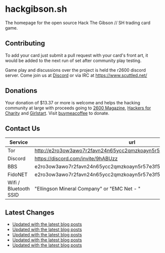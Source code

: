 # hackgibson.sh
The homepage for the open source Hack The Gibson // SH trading card game.


## Contributing

To add your card just submit a pull request with your card's front art, it would be added to the next run of set after community play testing.

Game play and discussions over the project is held the r2600 discord server. Come join us at [Discord](https://discord.com/invite/9hABUzz) or via IRC at https://www.scuttled.net/


## Donations

Your donation of $13.37 or more is welcome and helps the hacking community at large with proceeds going to [2600 Magazine](https://2600.com/), [Hackers for Charity](https://hackersforcharity.org) and [Girlstart](https://girlstart.org).  Visit [buymeacoffee](https://www.buymeacoffee.com/hackgibson.sh) to donate.


## Contact Us

Service | url
-|-
Tor | http://e2ro3ow3awo7r2favn24n65ycc2qmzkoayn5r57e3f56nvjwdcgg32ad.onion
Discord | https://discord.com/invite/9hABUzz
BBS | e2ro3ow3awo7r2favn24n65ycc2qmzkoayn5r57e3f56nvjwdcgg32ad.onion:23
FidoNET | e2ro3ow3awo7r2favn24n65ycc2qmzkoayn5r57e3f56nvjwdcgg32ad.onion:24554
Wifi / Bluetooth SSID | "Ellingson Mineral Company" or "EMC Net - <fidonet address>"

## Latest Changes
<!-- BLOG-POST-LIST:START -->
- [Updated with the latest blog posts](https://github.com/DFW2600/hackgibson.sh/commit/5a7436d583d264661611055776dec4e2c29ecee7)
- [Updated with the latest blog posts](https://github.com/DFW2600/hackgibson.sh/commit/7d5413b8893cdcb84ca2b8244c0eaec901dda19f)
- [Updated with the latest blog posts](https://github.com/DFW2600/hackgibson.sh/commit/16aaf48bdad5ab0e67bca7ce52a7fe3f476d1e91)
- [Updated with the latest blog posts](https://github.com/DFW2600/hackgibson.sh/commit/20c9cadc1adb69fb2abf50bbb4711f7542465ceb)
- [Updated with the latest blog posts](https://github.com/DFW2600/hackgibson.sh/commit/a6d4f4b2d5b469f3c09742d4726d957de8f3e680)
<!-- BLOG-POST-LIST:END -->
